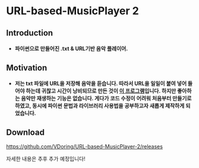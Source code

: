 # URL-based-MusicPlayer 2

## Introduction

- #### 파이썬으로 만들어진 .txt & URL기반 음악 플레이어.


## Motivation

- #### 저는 txt 파일에 URL을 저장해 음악을 듣습니다. 따라서 URL을 일일이 붙여 넣어 들어야 하는데 귀찮고 시간이 낭비되므로 만든 것이 [이 프로그램](https://github.com/VDoring/URL-based-MusicPlayer)입니다. 하지만 좋아하는 음악만 재생하는 기능은 없습니다. 게다가 코드 수정이 어려워 처음부터 만들기로 하였고, 동시에 파이썬 문법과 라이브러리 사용법을 공부하고자 새롭게 제작하게 되었습니다.


## Download
https://github.com/VDoring/URL-based-MusicPlayer-2/releases

자세한 내용은 추후 추가 예정입니다!
